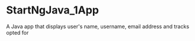 # StartNgJava_1App
A Java app that displays user's name, username, email address and tracks opted for
